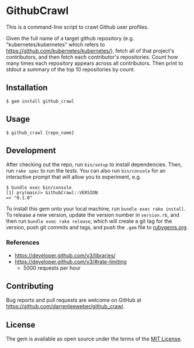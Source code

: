 # GithubCrawl

This is a command-line script to crawl Github user profiles.

Given the full name of a target github repository (e.g. "kubernetes/kubernetes" which refers to
https://github.com/kubernetes/kubernetes/), fetch all of that project's contributors, and then fetch
each contributor's repositories. Count how many times each repository appears across all contributors.
Then print to stdout a summary of the top 10 repositories by count.

## Installation

    $ gem install github_crawl

## Usage

    $ github_crawl {repo_name}

## Development

After checking out the repo, run `bin/setup` to install dependencies.
Then, run `rake spec` to run the tests. You can also run `bin/console`
for an interactive prompt that will allow you to experiment, e.g.

    $ bundle exec bin/console 
    [1] pry(main)> GithubCrawl::VERSION
    => "0.1.0"

To install this gem onto your local machine, run `bundle exec rake install`.
To release a new version, update the version number in `version.rb`, and then
run `bundle exec rake release`, which will create a git tag for the version,
push git commits and tags, and push the `.gem` file to [rubygems.org](https://rubygems.org).

### References

- https://developer.github.com/v3/libraries/
- https://developer.github.com/v3/#rate-limiting
  - 5000 requests per hour

## Contributing

Bug reports and pull requests are welcome on GitHub at https://github.com/darrenleeweber/github_crawl.

## License

The gem is available as open source under the terms of the [MIT License](https://opensource.org/licenses/MIT).
